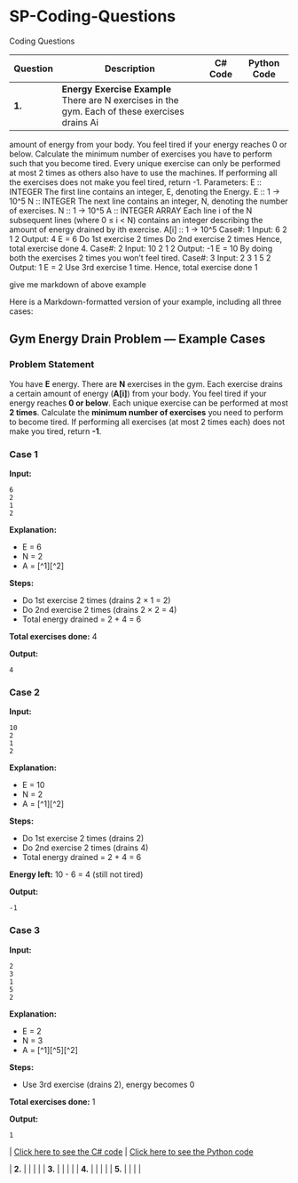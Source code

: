 # SP-Coding-Questions
Coding Questions

| Question | Description | C# Code | Python Code |
|----------|-------------|---------|-------------|
| **1.**   | **Energy Exercise Example**<br>There are N exercises in the gym. Each of these exercises drains Ai
amount of energy from your body.
You feel tired if your energy reaches 0 or below. Calculate the
minimum number of exercises you have to perform such that you
become tired. Every unique exercise can only be performed at
most 2 times as others also have to use the machines.
If performing all the exercises does not make you feel tired, return
-1.
Parameters:
E :: INTEGER
The first line contains an integer, E, denoting the Energy.
E :: 1 -> 10^5
N :: INTEGER
The next line contains an integer, N, denoting the number of
exercises.
N :: 1 -> 10^5
A :: INTEGER ARRAY
Each line i of the N subsequent lines (where 0 ≤ i < N) contains an
integer describing the amount of energy drained by ith exercise.
A[i] :: 1 -> 10^5
Case\#: 1
Input:
6
2
1
2
Output:
4
E = 6
Do 1st exercise 2 times
Do 2nd exercise 2 times
Hence, total exercise done 4.
Case\#: 2
Input:
10
2
1
2
Output:
-1
E = 10
By doing both the exercises 2 times you won’t feel tired.
Case\#: 3
Input:
2
3
1
5
2
Output:
1
E = 2
Use 3rd exercise 1 time.
Hence, total exercise done 1

give me markdown of above example

Here is a Markdown-formatted version of your example, including all three cases:

## Gym Energy Drain Problem — Example Cases

### Problem Statement

You have **E** energy.
There are **N** exercises in the gym.
Each exercise drains a certain amount of energy (**A[i]**) from your body.
You feel tired if your energy reaches **0 or below**.
Each unique exercise can be performed at most **2 times**.
Calculate the **minimum number of exercises** you need to perform to become tired.
If performing all exercises (at most 2 times each) does not make you tired, return **-1**.

### Case 1

**Input:**

```
6
2
1
2
```

**Explanation:**

- E = 6
- N = 2
- A = [^1][^2]

**Steps:**

- Do 1st exercise 2 times (drains 2 × 1 = 2)
- Do 2nd exercise 2 times (drains 2 × 2 = 4)
- Total energy drained = 2 + 4 = 6

**Total exercises done:** 4

**Output:**

```
4
```


### Case 2

**Input:**

```
10
2
1
2
```

**Explanation:**

- E = 10
- N = 2
- A = [^1][^2]

**Steps:**

- Do 1st exercise 2 times (drains 2)
- Do 2nd exercise 2 times (drains 4)
- Total energy drained = 2 + 4 = 6

**Energy left:** 10 - 6 = 4 (still not tired)

**Output:**

```
-1
```


### Case 3

**Input:**

```
2
3
1
5
2
```

**Explanation:**

- E = 2
- N = 3
- A = [^1][^5][^2]

**Steps:**

- Use 3rd exercise (drains 2), energy becomes 0

**Total exercises done:** 1

**Output:**

```
1
```
| [Click here to see the C# code](https://github.com/rajeabhi/SP-Coding-Questions/blob/main/EnergyExerciseExample/EnergyExerciseExample.cs) 
| [Click here to see the Python code](https://github.com/rajeabhi/SP-Coding-Questions/blob/main/EnergyExerciseExample/EnergyExerciseExample.py) 

| **2.**   | | | |
| **3.**   | | | |
| **4.**   | | | |
| **5.**   | | | |


